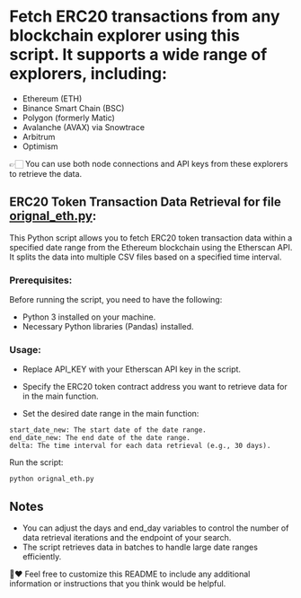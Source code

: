 # Fetch ERC20 transactions from any blockchain explorer using this script. It supports a wide range of explorers, including:

- Ethereum (ETH)
- Binance Smart Chain (BSC)
- Polygon (formerly Matic)
- Avalanche (AVAX) via Snowtrace
- Arbitrum
- Optimism

👉🏻 You can use both node connections and API keys from these explorers to retrieve the data.



## ERC20 Token Transaction Data Retrieval for file [orignal_eth.py](https://github.com/nandanv99/ERC20_Blockchain.py/blob/main/orignal_eth.py):
This Python script allows you to fetch ERC20 token transaction data within a specified date range from the Ethereum blockchain using the Etherscan API. It splits the data into multiple CSV files based on a specified time interval.
### Prerequisites:
Before running the script, you need to have the following:
- Python 3 installed on your machine.
- Necessary Python libraries (Pandas) installed.
### Usage:
- Replace API_KEY with your Etherscan API key in the script.

- Specify the ERC20 token contract address you want to retrieve data for in the main function.

- Set the desired date range in the main function:

```
start_date_new: The start date of the date range.
end_date_new: The end date of the date range.
delta: The time interval for each data retrieval (e.g., 30 days).
```
Run the script:
```
python orignal_eth.py
```


## Notes
- You can adjust the days and end_day variables to control the number of data retrieval iterations and the endpoint of your search.
- The script retrieves data in batches to handle large date ranges efficiently.

🧠❤️ Feel free to customize this README to include any additional information or instructions that you think would be helpful.

